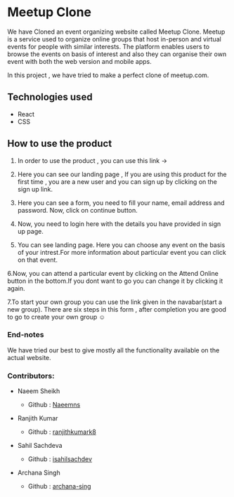 # Meetup Clone

We have Cloned an event organizing website called Meetup Clone.
Meetup is a service used to organize online groups that host in-person and virtual events for people with similar interests.
The platform enables users to browse the events on basis of interest and also they can organise their own event with both the web version and mobile apps. 

In this project , we have tried to make a perfect clone of meetup.com.

## Technologies used
  
 
  * React
  * CSS


## How to use the product


1. In order to use the product , you can use this link -> 



2. Here you can see our landing page , If you are using this product for the first time , you are a new user and you can sign up by clicking on the sign up link.



3. Here you can see a form, you need to fill your name, email address and password. Now, click on continue button.


 
4. Now, you need to login here with the details you have provided in sign up page.

5. You can see landing page. Here you can choose any event on the basis of your intrest.For more information about particular event you can click on that event.



6.Now, you can attend a particular event by clicking on the Attend Online button in the bottom.If you dont want to go you can change it by clicking it again.



7.To start your own group you can use the link given in the navabar(start a new group). There are six steps in this form , after completion you are good to go to create your own group :relaxed:


### End-notes
We have tried our best to give mostly all the functionality available on the actual website.

### Contributors:

* Naeem Sheikh

  * Github : [Naeemns](https://github.com/Naeemns)
  
  
* Ranjith Kumar

  * Github : [ranjithkumark8](https://github.com/ranjithkumark8)
  
  
* Sahil Sachdeva

  * Github : [isahilsachdev](https://github.com/isahilsachdev)


* Archana Singh

  * Github : [archana-sing](https://github.com/archana-sing)
  
